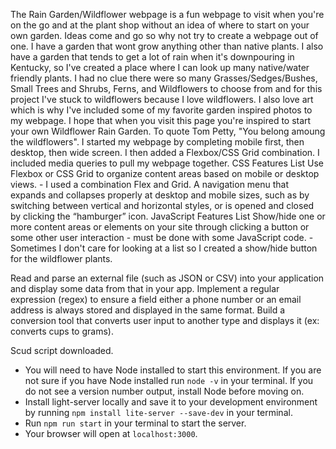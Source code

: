 The Rain Garden/Wildflower webpage is a fun webpage to visit when you're on the go and at the plant shop without an idea of where to start on your own garden. Ideas come and go so why not try to create a webpage out of one. I have a garden that wont grow anything other than native plants. I also have a garden that tends to get a lot of rain when it's downpouring in Kentucky, so I've created a place where I can look up many native/water friendly plants. I had no clue there were so many Grasses/Sedges/Bushes, Small Trees and Shrubs, Ferns, and Wildflowers to choose from and for this project I've stuck to wildflowers because I love wildflowers. I also love art which is why I've included some of my favorite garden inspired photos to my webpage. I hope that when you visit this page you're inspired to start your own Wildflower Rain Garden. To quote Tom Petty, "You belong amoung the wildflowers". 
I started my webpage by completing mobile first, then desktop, then wide screen. I then added a Flexbox/CSS Grid combination. I included media queries to pull my webpage together. 
CSS Features List 
Use Flexbox or CSS Grid to organize content areas based on mobile or desktop views. - I used a combination Flex and Grid. 
A navigation menu that expands and collapses properly at desktop and mobile sizes, such as by switching between vertical and horizontal styles, or is opened and closed by clicking the “hamburger” icon. 
JavaScript Features List 
Show/hide one or more content areas or elements on your site through clicking a button or some other user interaction - must be done with some JavaScript code. - Sometimes I don't care for looking at a list so I created a show/hide button for the wildflower plants. 


Read and parse an external file (such as JSON or CSV) into your application and display some data from that in your app.
Implement a regular expression (regex) to ensure a field either a phone number or an email address is always stored and displayed in the same format.
Build a conversion tool that converts user input to another type and displays it (ex: converts cups to grams).


Scud script downloaded. 

- You will need to have Node installed to start this environment. If you are not sure if you have Node installed run `node -v` in your terminal. If you do not see a version number output, install Node before moving on.
- Install light-server locally and save it to your development environment by running `npm install lite-server --save-dev` in your terminal.
- Run `npm run start` in your terminal to start the server.
- Your browser will open at `localhost:3000`.


